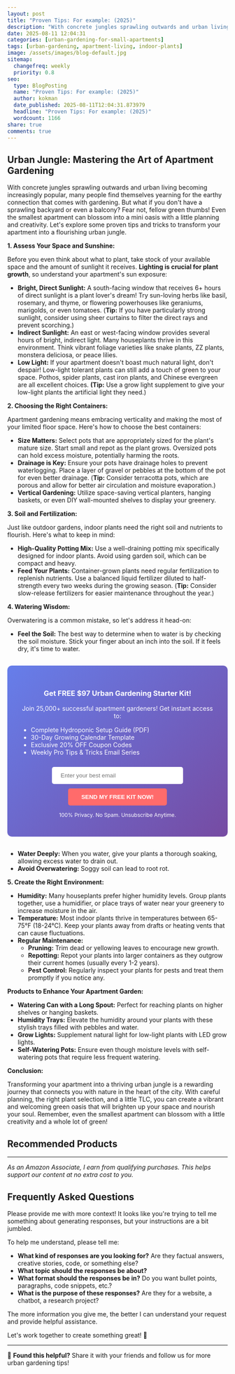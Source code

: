 ```yaml
---
layout: post
title: "Proven Tips: For example: (2025)"
description: "With concrete jungles sprawling outwards and urban living becoming increasingly popular, many people find themselves yearning for the earthy connection that com..."
date: 2025-08-11 12:04:31 
categories: [urban-gardening-for-small-apartments]
tags: [urban-gardening, apartment-living, indoor-plants]
image: /assets/images/blog-default.jpg
sitemap:
  changefreq: weekly
  priority: 0.8
seo:
  type: BlogPosting
  name: "Proven Tips: For example: (2025)"
  author: kokman
  date_published: 2025-08-11T12:04:31.873979
  headline: "Proven Tips: For example: (2025)"
  wordcount: 1166
share: true
comments: true
---
```


## Urban Jungle: Mastering the Art of Apartment Gardening

With concrete jungles sprawling outwards and urban living becoming increasingly popular, many people find themselves yearning for the earthy connection that comes with gardening. But what if you don't have a sprawling backyard or even a balcony? Fear not, fellow green thumbs! Even the smallest apartment can blossom into a mini oasis with a little planning and creativity.  Let's explore some proven tips and tricks to transform your apartment into a flourishing urban jungle.

**1. Assess Your Space and Sunshine:**

Before you even think about what to plant, take stock of your available space and the amount of sunlight it receives. **Lighting is crucial for plant growth**, so understand your apartment's sun exposure:

* **Bright, Direct Sunlight:**  A south-facing window that receives 6+ hours of direct sunlight is a plant lover's dream!  Try sun-loving herbs like basil, rosemary, and thyme, or flowering powerhouses like geraniums, marigolds, or even tomatoes. (**Tip:**  If you have particularly strong sunlight, consider using sheer curtains to filter the direct rays and prevent scorching.)
* **Indirect Sunlight:** An east or west-facing window provides several hours of bright, indirect light.  Many houseplants thrive in this environment.  Think vibrant foliage varieties like snake plants, ZZ plants, monstera deliciosa, or peace lilies.  
* **Low Light:** If your apartment doesn't boast much natural light, don't despair!  Low-light tolerant plants can still add a touch of green to your space. Pothos, spider plants, cast iron plants, and Chinese evergreen are all excellent choices. **(Tip:** Use a grow light supplement to give your low-light plants the artificial light they need.)

 **2. Choosing the Right Containers:**

Apartment gardening means embracing verticality and making the most of your limited floor space. Here's how to choose the best containers:

* **Size Matters:**  Select pots that are appropriately sized for the plant's mature size.  Start small and repot as the plant grows. Oversized pots can hold excess moisture, potentially harming the roots.
* **Drainage is Key:** Ensure your pots have drainage holes to prevent waterlogging. Place a layer of gravel or pebbles at the bottom of the pot for even better drainage. (**Tip:** Consider terracotta pots, which are porous and allow for better air circulation and moisture evaporation.)
* **Vertical Gardening:** Utilize space-saving vertical planters, hanging baskets, or even DIY wall-mounted shelves to display your greenery.  

**3. Soil and Fertilization:**

Just like outdoor gardens, indoor plants need the right soil and nutrients to flourish. Here's what to keep in mind:

* **High-Quality Potting Mix:** Use a well-draining potting mix specifically designed for indoor plants. Avoid using garden soil, which can be compact and heavy.  
* **Feed Your Plants:** Container-grown plants need regular fertilization to replenish nutrients.  Use a balanced liquid fertilizer diluted to half-strength every two weeks during the growing season. (**Tip:**  Consider slow-release fertilizers for easier maintenance throughout the year.)

**4. Watering Wisdom:** 

Overwatering is a common mistake, so let's address it head-on:

* **Feel the Soil:** The best way to determine when to water is by checking the soil moisture. Stick your finger about an inch into the soil. If it feels dry, it's time to water.

<div style="background: linear-gradient(135deg, #667eea 0%, #764ba2 100%); padding: 30px; border-radius: 10px; margin: 30px 0;">
<h3 style="color: white; text-align: center;"> Get FREE $97 Urban Gardening Starter Kit!</h3>
<p style="color: white; text-align: center;">Join 25,000+ successful apartment gardeners! Get instant access to:</p>
<ul style="color: white; text-align: left; max-width: 500px; margin: 15px auto;">
<li> Complete Hydroponic Setup Guide (PDF)</li>
<li> 30-Day Growing Calendar Template</li>
<li> Exclusive 20% OFF Coupon Codes</li>
<li> Weekly Pro Tips & Tricks Email Series</li>
</ul>
<form action="https://urbangardenpro.us1.list-manage.com/subscribe/post?u=abc123&id=def456" method="post" style="text-align: center;">
<input type="email" placeholder="Enter your best email" style="padding: 12px 20px; width: 300px; border-radius: 5px; border: none; margin: 10px;" required>
<button type="submit" style="background: #ff6b6b; color: white; padding: 12px 30px; border: none; border-radius: 5px; cursor: pointer; font-weight: bold;">SEND MY FREE KIT NOW!</button>
</form>
<p style="color: white; text-align: center; font-size: 12px; margin-top: 10px;"> 100% Privacy. No Spam. Unsubscribe Anytime.</p>
</div>
    
* **Water Deeply:** When you water, give your plants a thorough soaking, allowing excess water to drain out. 
* **Avoid Overwatering:**  Soggy soil can lead to root rot.  

**5.  Create the Right Environment:**

* **Humidity:** Many houseplants prefer higher humidity levels.  Group plants together, use a humidifier, or place trays of water near your greenery to increase moisture in the air.
* **Temperature:** Most indoor plants thrive in temperatures between 65-75°F (18-24°C). Keep your plants away from drafts or heating vents that can cause fluctuations. 
* **Regular Maintenance:**  
    * **Pruning:**  Trim dead or yellowing leaves to encourage new growth.  
    * **Repotting:**  Repot your plants into larger containers as they outgrow their current homes (usually every 1-2 years).
    * **Pest Control:**  Regularly inspect your plants for pests and treat them promptly if you notice any. 


**Products to Enhance Your Apartment Garden:**

* **Watering Can with a Long Spout:**  Perfect for reaching plants on higher shelves or hanging baskets. 
* **Humidity Trays:**  Elevate the humidity around your plants with these stylish trays filled with pebbles and water. 
* **Grow Lights:**   Supplement natural light for low-light plants with LED grow lights.  
* **Self-Watering Pots:**  Ensure even though moisture levels with self-watering pots that require less frequent watering.

**Conclusion:**

Transforming your apartment into a thriving urban jungle is a rewarding journey that connects you with nature in the heart of the city. With careful planning, the right plant selection, and a little TLC, you can create a vibrant and welcoming green oasis that will brighten up your space and nourish your soul.  Remember, even the smallest apartment can blossom with a little creativity and a whole lot of green!

## Recommended Products



---
*As an Amazon Associate, I earn from qualifying purchases. This helps support our content at no extra cost to you.*



## Frequently Asked Questions

Please provide me with more context! It looks like you're trying to tell me something about generating responses, but your instructions are a bit jumbled.  

To help me understand, please tell me:

* **What kind of responses are you looking for?**  Are they factual answers, creative stories, code, or something else?
* **What topic should the responses be about?** 
* **What format should the responses be in?**  Do you want bullet points, paragraphs, code snippets, etc.?
* **What is the purpose of these responses?**  Are they for a website, a chatbot, a research project?

The more information you give me, the better I can understand your request and provide helpful assistance. 


Let's work together to create something great!  🚀

<script type="application/ld+json">
{
  "@context": "https://schema.org",
  "@type": "BlogPosting",
  "headline": "Proven Tips: For example: (2025)",
  "author": {
    "@type": "Person",
    "name": "kokman"
  },
  "datePublished": "2025-08-11T12:04:31.872929",
  "dateModified": "2025-08-11T12:04:31.872929",
  "publisher": {
    "@type": "Organization",
    "name": "Urban Garden Pro",
    "url": "https://kokman078.github.io/my-ai-blog"
  },
  "wordCount": 1080,
  "articleBody": "## Urban Jungle: Mastering the Art of Apartment Gardening\n\nWith concrete jungles sprawling outwards and urban living becoming increasingly popular, many people find themselves yearning for the earthy ..."
}
</script>


---

🚀 **Found this helpful?** Share it with your friends and follow us for more urban gardening tips!

